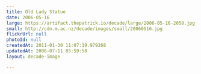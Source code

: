 ```yaml
---
title: Old Lady Statue
date: 2006-05-16
large: https://artifact.thepatrick.io/decade/large/2006-05-16-2058.jpg
small: http://cdn.m.ac.nz/decade/images/small/20060516.jpg
flickrUrl: null
photoId: null
createdAt: 2011-01-30 11:07:19.979268
updatedAt: 2006-07-11 05:59:58
layout: decade-image

---
```


